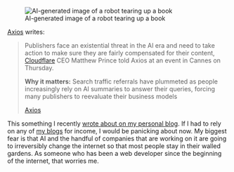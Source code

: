 <figure><img loading="lazy" decoding="async" src="Gemini_Generated_Image_6z7gpc6z7gpc6z7g.png" alt="AI-generated image of a robot tearing up a book"><figcaption>AI-generated image of a robot tearing up a book</figcaption></figure>

[Axios](https://www.axios.com/2025/06/19/ai-search-traffic-publishers) writes:

> Publishers face an existential threat in the AI era and need to take action to make sure they are fairly compensated for their content, [Cloudflare](https://www.axios.com/2024/07/08/cloudflare-bot-vs-bot-future) CEO Matthew Prince told Axios at an event in Cannes on Thursday.
> 
> **Why it matters:** Search traffic referrals have plummeted as people increasingly rely on AI summaries to answer their queries, forcing many publishers to reevaluate their business models
> 
> [Axios](https://www.axios.com/2025/06/19/ai-search-traffic-publishers)

This something I recently [wrote about on my personal blog](https://blog.alexseifert.com/2025/06/15/a-few-thoughts-on-ai-as-a-search-replacement/). If I had to rely on any of [my blogs](https://blog.alexseifert.com/other-blogs/) for income, I would be panicking about now. My biggest fear is that AI and the handful of companies that are working on it are going to irreversibly change the internet so that most people stay in their walled gardens. As someone who has been a web developer since the beginning of the internet, that worries me.